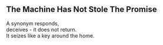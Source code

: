 The Machine Has Not Stole The Promise
-------------------------------------
A synonym responds,  
deceives - it does not return.  
It seizes like a key around the home.  
